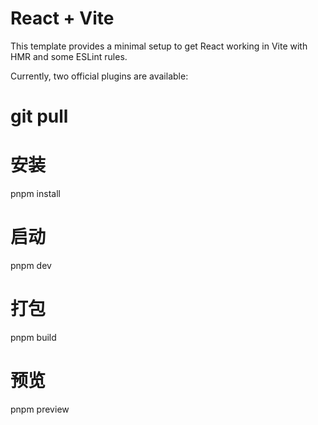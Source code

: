 # React + Vite

This template provides a minimal setup to get React working in Vite with HMR and some ESLint rules.

Currently, two official plugins are available:

# git pull

# 安装
pnpm install

# 启动
pnpm dev

# 打包
pnpm build

# 预览
pnpm preview
